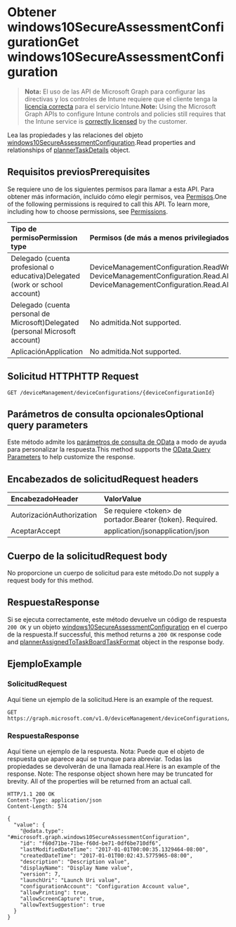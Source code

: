# <a name="get-windows10secureassessmentconfiguration"></a><span data-ttu-id="0bca7-101">Obtener windows10SecureAssessmentConfiguration</span><span class="sxs-lookup"><span data-stu-id="0bca7-101">Get windows10SecureAssessmentConfiguration</span></span>

> <span data-ttu-id="0bca7-102">**Nota:** El uso de las API de Microsoft Graph para configurar las directivas y los controles de Intune requiere que el cliente tenga la [licencia correcta](https://go.microsoft.com/fwlink/?linkid=839381) para el servicio Intune.</span><span class="sxs-lookup"><span data-stu-id="0bca7-102">**Note:** Using the Microsoft Graph APIs to configure Intune controls and policies still requires that the Intune service is [correctly licensed](https://go.microsoft.com/fwlink/?linkid=839381) by the customer.</span></span>

<span data-ttu-id="0bca7-103">Lea las propiedades y las relaciones del objeto [windows10SecureAssessmentConfiguration](../resources/intune_deviceconfig_windows10secureassessmentconfiguration.md).</span><span class="sxs-lookup"><span data-stu-id="0bca7-103">Read properties and relationships of [plannerTaskDetails](../resources/intune_deviceconfig_windows10secureassessmentconfiguration.md) object.</span></span>
## <a name="prerequisites"></a><span data-ttu-id="0bca7-104">Requisitos previos</span><span class="sxs-lookup"><span data-stu-id="0bca7-104">Prerequisites</span></span>
<span data-ttu-id="0bca7-p101">Se requiere uno de los siguientes permisos para llamar a esta API. Para obtener más información, incluido cómo elegir permisos, vea [Permisos](../../../concepts/permissions_reference.md).</span><span class="sxs-lookup"><span data-stu-id="0bca7-p101">One of the following permissions is required to call this API. To learn more, including how to choose permissions, see [Permissions](../../../concepts/permissions_reference.md).</span></span>

|<span data-ttu-id="0bca7-107">Tipo de permiso</span><span class="sxs-lookup"><span data-stu-id="0bca7-107">Permission type</span></span>|<span data-ttu-id="0bca7-108">Permisos (de más a menos privilegiados)</span><span class="sxs-lookup"><span data-stu-id="0bca7-108">Permissions (from least to most privileged)</span></span>|
|:---|:---|
|<span data-ttu-id="0bca7-109">Delegado (cuenta profesional o educativa)</span><span class="sxs-lookup"><span data-stu-id="0bca7-109">Delegated (work or school account)</span></span>|<span data-ttu-id="0bca7-110">DeviceManagementConfiguration.ReadWrite.All, DeviceManagementConfiguration.Read.All</span><span class="sxs-lookup"><span data-stu-id="0bca7-110">DeviceManagementConfiguration.ReadWrite.All, DeviceManagementConfiguration.Read.All</span></span>|
|<span data-ttu-id="0bca7-111">Delegado (cuenta personal de Microsoft)</span><span class="sxs-lookup"><span data-stu-id="0bca7-111">Delegated (personal Microsoft account)</span></span>|<span data-ttu-id="0bca7-112">No admitida.</span><span class="sxs-lookup"><span data-stu-id="0bca7-112">Not supported.</span></span>|
|<span data-ttu-id="0bca7-113">Aplicación</span><span class="sxs-lookup"><span data-stu-id="0bca7-113">Application</span></span>|<span data-ttu-id="0bca7-114">No admitida.</span><span class="sxs-lookup"><span data-stu-id="0bca7-114">Not supported.</span></span>|

## <a name="http-request"></a><span data-ttu-id="0bca7-115">Solicitud HTTP</span><span class="sxs-lookup"><span data-stu-id="0bca7-115">HTTP Request</span></span>
<!-- {
  "blockType": "ignored"
}
-->
``` http
GET /deviceManagement/deviceConfigurations/{deviceConfigurationId}
```

## <a name="optional-query-parameters"></a><span data-ttu-id="0bca7-116">Parámetros de consulta opcionales</span><span class="sxs-lookup"><span data-stu-id="0bca7-116">Optional query parameters</span></span>
<span data-ttu-id="0bca7-117">Este método admite los [parámetros de consulta de OData](https://developer.microsoft.com/es-ES/graph/docs/overview/query_parameters) a modo de ayuda para personalizar la respuesta.</span><span class="sxs-lookup"><span data-stu-id="0bca7-117">This method supports the [OData Query Parameters](https://developer.microsoft.com/es-ES/graph/docs/overview/query_parameters) to help customize the response.</span></span>
## <a name="request-headers"></a><span data-ttu-id="0bca7-118">Encabezados de solicitud</span><span class="sxs-lookup"><span data-stu-id="0bca7-118">Request headers</span></span>
|<span data-ttu-id="0bca7-119">Encabezado</span><span class="sxs-lookup"><span data-stu-id="0bca7-119">Header</span></span>|<span data-ttu-id="0bca7-120">Valor</span><span class="sxs-lookup"><span data-stu-id="0bca7-120">Value</span></span>|
|:---|:---|
|<span data-ttu-id="0bca7-121">Autorización</span><span class="sxs-lookup"><span data-stu-id="0bca7-121">Authorization</span></span>|<span data-ttu-id="0bca7-122">Se requiere &lt;token&gt; de portador.</span><span class="sxs-lookup"><span data-stu-id="0bca7-122">Bearer {token}. Required.</span></span>|
|<span data-ttu-id="0bca7-123">Aceptar</span><span class="sxs-lookup"><span data-stu-id="0bca7-123">Accept</span></span>|<span data-ttu-id="0bca7-124">application/json</span><span class="sxs-lookup"><span data-stu-id="0bca7-124">application/json</span></span>|

## <a name="request-body"></a><span data-ttu-id="0bca7-125">Cuerpo de la solicitud</span><span class="sxs-lookup"><span data-stu-id="0bca7-125">Request body</span></span>
<span data-ttu-id="0bca7-126">No proporcione un cuerpo de solicitud para este método.</span><span class="sxs-lookup"><span data-stu-id="0bca7-126">Do not supply a request body for this method.</span></span>

## <a name="response"></a><span data-ttu-id="0bca7-127">Respuesta</span><span class="sxs-lookup"><span data-stu-id="0bca7-127">Response</span></span>
<span data-ttu-id="0bca7-128">Si se ejecuta correctamente, este método devuelve un código de respuesta `200 OK` y un objeto [windows10SecureAssessmentConfiguration](../resources/intune_deviceconfig_windows10secureassessmentconfiguration.md) en el cuerpo de la respuesta.</span><span class="sxs-lookup"><span data-stu-id="0bca7-128">If successful, this method returns a `200 OK` response code and [plannerAssignedToTaskBoardTaskFormat](../resources/intune_deviceconfig_windows10secureassessmentconfiguration.md) object in the response body.</span></span>

## <a name="example"></a><span data-ttu-id="0bca7-129">Ejemplo</span><span class="sxs-lookup"><span data-stu-id="0bca7-129">Example</span></span>
### <a name="request"></a><span data-ttu-id="0bca7-130">Solicitud</span><span class="sxs-lookup"><span data-stu-id="0bca7-130">Request</span></span>
<span data-ttu-id="0bca7-131">Aquí tiene un ejemplo de la solicitud.</span><span class="sxs-lookup"><span data-stu-id="0bca7-131">Here is an example of the request.</span></span>
``` http
GET https://graph.microsoft.com/v1.0/deviceManagement/deviceConfigurations/{deviceConfigurationId}
```

### <a name="response"></a><span data-ttu-id="0bca7-132">Respuesta</span><span class="sxs-lookup"><span data-stu-id="0bca7-132">Response</span></span>
<span data-ttu-id="0bca7-p102">Aquí tiene un ejemplo de la respuesta. Nota: Puede que el objeto de respuesta que aparece aquí se trunque para abreviar. Todas las propiedades se devolverán de una llamada real.</span><span class="sxs-lookup"><span data-stu-id="0bca7-p102">Here is an example of the response. Note: The response object shown here may be truncated for brevity. All of the properties will be returned from an actual call.</span></span>
``` http
HTTP/1.1 200 OK
Content-Type: application/json
Content-Length: 574

{
  "value": {
    "@odata.type": "#microsoft.graph.windows10SecureAssessmentConfiguration",
    "id": "f60d71be-71be-f60d-be71-0df6be710df6",
    "lastModifiedDateTime": "2017-01-01T00:00:35.1329464-08:00",
    "createdDateTime": "2017-01-01T00:02:43.5775965-08:00",
    "description": "Description value",
    "displayName": "Display Name value",
    "version": 7,
    "launchUri": "Launch Uri value",
    "configurationAccount": "Configuration Account value",
    "allowPrinting": true,
    "allowScreenCapture": true,
    "allowTextSuggestion": true
  }
}
```



